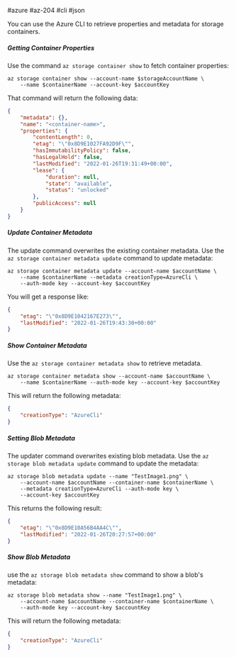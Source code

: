#azure #az-204 #cli #json 

You can use the Azure CLI to retrieve properties and metadata for storage containers.

##### Getting Container Properties
Use the command `az storage container show` to fetch container properties:
```shell
az storage container show --account-name $storageAccountName \
	--name $containerName --account-key $accountKey
```
That command will return the following data:
```json
{
	"metadata": {},
	"name": "<container-name>",
	"properties": {
		"contentLength": 0,
		"etag": "\"0x8D9E1027FA92D9F\"",
		"hasImmutabilityPolicy": false,
		"hasLegalHold": false,
		"lastModified": "2022-01-26T19:31:49+00:00",
		"lease": {
			"duration": null,
			"state": "available",
			"status": "unlocked"
		},
		"publicAccess": null
	}
}
```

##### Update Container Metadata
The update command overwrites the existing container metadata.
Use the `az storage container metadata update` command to update metadata:
```shell
az storage container metadata update --account-name $accountName \
	--name $containerName --metadata creationType=AzureCli \
	--auth-mode key --account-key $accountKey
```
You will get a response like:
```json
{
	"etag": "\"0x8D9E1042167E273\"",
	"lastModified": "2022-01-26T19:43:30+00:00"
}
```

##### Show Container Metadata
Use the `az storage container metadata show` to retrieve metadata.
```shell
az storage container metadata show --account-name $accountName \
	--name $containerName --auth-mode key --account-key $accountKey
```
This will return the following metadata:
```json
{
	"creationType": "AzureCli"
}
```

##### Setting Blob Metadata
The updater command overwrites existing blob metadata.
Use the `az storage blob metadata update` command to update the metadata:
```shell
az storage blob metadata update --name "TestImage1.png" \
	--account-name $accountName --container-name $containerName \
	--metadata creationType=AzureCli --auth-mode key \
	--account-key $accountKey
```
This returns the following result:
```json
{
	"etag": "\"0x8D9E10A56B4AA4C\"",
	"lastModified": "2022-01-26T20:27:57+00:00"
}
```

##### Show Blob Metadata
use the `az storage blob metadata show` command to show a blob's metadata:
```shell
az storage blob metadata show --name "TestImage1.png" \
	--account-name $accountName --container-name $containerName \
	--auth-mode key --account-key $accountKey
```
This will return the following metadata:
```json
{
	"creationType": "AzureCli"
}
```